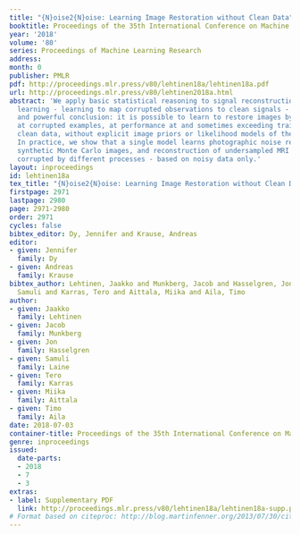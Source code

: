```yaml
---
title: "{N}oise2{N}oise: Learning Image Restoration without Clean Data"
booktitle: Proceedings of the 35th International Conference on Machine Learning
year: '2018'
volume: '80'
series: Proceedings of Machine Learning Research
address: 
month: 0
publisher: PMLR
pdf: http://proceedings.mlr.press/v80/lehtinen18a/lehtinen18a.pdf
url: http://proceedings.mlr.press/v80/lehtinen2018a.html
abstract: 'We apply basic statistical reasoning to signal reconstruction by machine
  learning - learning to map corrupted observations to clean signals - with a simple
  and powerful conclusion: it is possible to learn to restore images by only looking
  at corrupted examples, at performance at and sometimes exceeding training using
  clean data, without explicit image priors or likelihood models of the corruption.
  In practice, we show that a single model learns photographic noise removal, denoising
  synthetic Monte Carlo images, and reconstruction of undersampled MRI scans - all
  corrupted by different processes - based on noisy data only.'
layout: inproceedings
id: lehtinen18a
tex_title: "{N}oise2{N}oise: Learning Image Restoration without Clean Data"
firstpage: 2971
lastpage: 2980
page: 2971-2980
order: 2971
cycles: false
bibtex_editor: Dy, Jennifer and Krause, Andreas
editor:
- given: Jennifer
  family: Dy
- given: Andreas
  family: Krause
bibtex_author: Lehtinen, Jaakko and Munkberg, Jacob and Hasselgren, Jon and Laine,
  Samuli and Karras, Tero and Aittala, Miika and Aila, Timo
author:
- given: Jaakko
  family: Lehtinen
- given: Jacob
  family: Munkberg
- given: Jon
  family: Hasselgren
- given: Samuli
  family: Laine
- given: Tero
  family: Karras
- given: Miika
  family: Aittala
- given: Timo
  family: Aila
date: 2018-07-03
container-title: Proceedings of the 35th International Conference on Machine Learning
genre: inproceedings
issued:
  date-parts:
  - 2018
  - 7
  - 3
extras:
- label: Supplementary PDF
  link: http://proceedings.mlr.press/v80/lehtinen18a/lehtinen18a-supp.pdf
# Format based on citeproc: http://blog.martinfenner.org/2013/07/30/citeproc-yaml-for-bibliographies/
---
```

